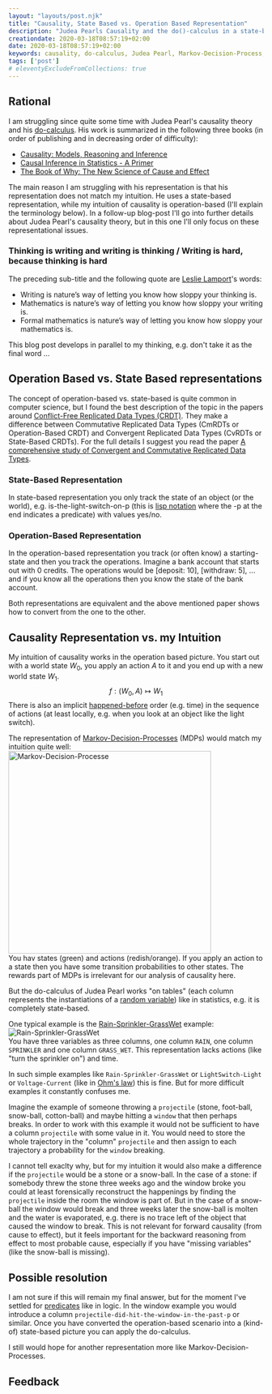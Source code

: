```yaml
---
layout: "layouts/post.njk"
title: "Causality, State Based vs. Operation Based Representation"
description: "Judea Pearls Causality and the do()-calculus in a state-based and an operation-based picture."
creationdate: 2020-03-18T08:57:19+02:00
date: 2020-03-18T08:57:19+02:00
keywords: causality, do-calculus, Judea Pearl, Markov-Decision-Process, MDP
tags: ['post']
# eleventyExcludeFromCollections: true
---
```


## Rational

I am struggling since quite some time with Judea Pearl's causality theory and his [do-calculus](https://en.wikipedia.org/wiki/Causality#Causal_calculus). His work is summarized
in the following three books (in order of publishing and in decreasing order of difficulty):
* [Causality: Models, Reasoning and Inference](https://www.amazon.com/Causality-Reasoning-Inference-Judea-Pearl/dp/052189560X)
* [Causal Inference in Statistics - A Primer](https://www.amazon.com/Causal-Inference-Statistics-Judea-Pearl/dp/1119186846)
* [The Book of Why: The New Science of Cause and Effect](https://www.amazon.com/Book-Why-Science-Cause-Effect/dp/046509760X/)

The main reason I am struggling with his representation is that his representation does not match my intuition. He uses a state-based representation, while my intuition of
causality is operation-based (I'll explain the terminology below). In a follow-up blog-post I'll go into further details about Judea Pearl's causality theory, but in this one
I'll only focus on these representational issues.

### Thinking is writing and writing is thinking / Writing is hard, because thinking is hard

The preceding sub-title and the following quote are [Leslie Lamport](https://scilogs.spektrum.de/hlf/writing-for-mathematical-clarity/)'s words:
* Writing is nature’s way of letting you know how sloppy your thinking is. 
* Mathematics is nature’s way of letting you know how sloppy your writing is. 
* Formal mathematics is nature’s way of letting you know how sloppy your mathematics is.

This blog post develops in parallel to my thinking, e.g. don't take it as the final word ...

## Operation Based vs. State Based representations

The concept of operation-based vs. state-based is quite common in computer science, but I found the best description of the topic in the papers around [Conflict-Free Replicated Data Types (CRDT)](https://en.wikipedia.org/wiki/Conflict-free_replicated_data_type).
They make a difference between Commutative Replicated Data Types (CmRDTs or Operation-Based CRDT) and Convergent Replicated Data Types (CvRDTs or State-Based CRDTs). For the
full details I suggest you read the paper [A comprehensive study of Convergent and Commutative Replicated Data Types](https://hal.inria.fr/inria-00555588/).

### State-Based Representation

In state-based representation you only track the state of an object (or the world), e.g. is-the-light-switch-on-p (this is [lisp notation](https://www.cs.cmu.edu/Groups/AI/html/cltl/clm/node69.html) 
where the -p at the end indicates a predicate) with values yes/no.

### Operation-Based Representation

In the operation-based representation you track (or often know) a starting-state and then you track the operations. Imagine a bank account that starts out with 0 credits. The
operations would be [deposit: 10], [withdraw: 5], ... and if you know all the operations then you know the state of the bank account.

Both representations are equivalent and the above mentioned paper shows how to convert from the one to the other.

## Causality Representation vs. my Intuition

My intuition of causality works in the operation based picture. You start out with a world state $W_0$, you apply an action $A$ to it and you end up with a new world state $W_1$.
$$
f: (W_0, A) \mapsto W_1
$$
There is also an implicit [happened-before](https://en.wikipedia.org/wiki/Happened-before) order (e.g. time) in the sequence of actions (at least locally, e.g. when you look at an object like the light switch).

The representation of [Markov-Decision-Processes](https://en.wikipedia.org/wiki/Markov_decision_process) (MDPs) would match my intuition quite well:<br>
<img src="https://upload.wikimedia.org/wikipedia/commons/thumb/a/ad/Markov_Decision_Process.svg/750px-Markov_Decision_Process.svg.png" width="400px" alt="Markov-Decision-Processe">
<br>You hav states (green) and actions (redish/orange). If you apply an action to a state then you have some transition probabilities to other states. The rewards part of
MDPs is irrelevant for our analysis of causality here.

But the do-calculus of Judea Pearl works "on tables" (each column represents the instantiations of a [random variable](https://en.wikipedia.org/wiki/Random_variable)) 
like in statistics, e.g. it is completely state-based. 

One typical example is the [Rain-Sprinkler-GrassWet](https://en.wikipedia.org/wiki/Bayesian_network) example:<br>
![Rain-Sprinkler-GrassWet](https://upload.wikimedia.org/wikipedia/commons/thumb/0/0e/SimpleBayesNet.svg/575px-SimpleBayesNet.svg.png)
<br>You have three variables as three columns, one column `RAIN`, one column `SPRINKLER` and one column `GRASS_WET`. This representation lacks actions (like "turn the sprinkler on")
and time.  

In such simple examples like `Rain-Sprinkler-GrassWet` or `LightSwitch-Light` or `Voltage-Current` (like in [Ohm's law](https://en.wikipedia.org/wiki/Ohm%27s_law)) this is fine.
But for more difficult examples it constantly confuses me.

Imagine the example of someone throwing a `projectile` (stone, foot-ball, snow-ball, cotton-ball) and maybe hitting a `window` that then perhaps breaks. In order to work with this
example it would not be sufficient to have a column `projectile` with some value in it. You would need to store the whole trajectory in the "column" `projectile` and then assign 
to each trajectory a probability for the `window` breaking.

I cannot tell exaclty why, but for my intuition it would also make a difference if the `projectile` would be a stone or a snow-ball. In the case of a stone: 
if somebody threw the stone three weeks ago and the window broke you could at least forensically reconstruct the happenings by finding the `projectile` inside the room the window
is part of. But in the case of a snow-ball the window would break and three weeks later the snow-ball is molten and the water is evaporated, e.g. there is no trace left of the 
object that caused the window to break. This is not relevant for forward causality (from cause to effect), but it feels important for the backward reasoning from effect to
most probable cause, especially if you have "missing variables" (like the snow-ball is missing).

## Possible resolution

I am not sure if this will remain my final answer, but for the moment I've settled for [predicates](https://en.wikipedia.org/wiki/First-order_logic) like in logic. In the window example
you would introduce a column `projectile-did-hit-the-window-in-the-past-p` or similar. Once you have converted the operation-based scenario into a (kind-of) state-based picture
you can apply the do-calculus.

I still would hope for another representation more like Markov-Decision-Processes. 

## Feedback
